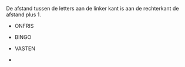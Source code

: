 De afstand tussen de letters aan de linker kant is aan de rechterkant de afstand plus 1.

- ONFRIS
- BINGO


- VASTEN
-
